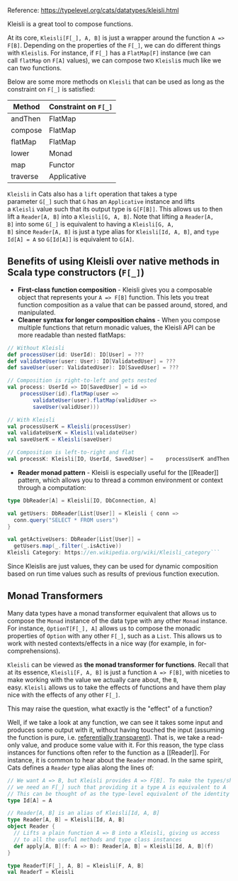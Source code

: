 Reference: https://typelevel.org/cats/datatypes/kleisli.html

Kleisli is a great tool to compose functions.

At its core, `Kleisli[F[_], A, B]` is just a wrapper around the function `A => F[B]`. Depending on the properties of the `F[_]`, we can do different things with `Kleisli`s. For instance, if `F[_]` has a `FlatMap[F]` instance (we can call `flatMap` on `F[A]` values), we can compose two `Kleisli`s much like we can two functions.

Below are some more methods on `Kleisli` that can be used as long as the constraint on `F[_]` is satisfied:

| Method   | Constraint on `F[_]` |
| -------- | -------------------- |
| andThen  | FlatMap              |
| compose  | FlatMap              |
| flatMap  | FlatMap              |
| lower    | Monad                |
| map      | Functor              |
| traverse | Applicative          |

`Kleisli` in Cats also has a `lift` operation that takes a type parameter `G[_]` such that `G` has an `Applicative` instance and lifts a `Kleisli` value such that its output type is `G[F[B]]`. This allows us to then lift a `Reader[A, B]` into a `Kleisli[G, A, B]`. Note that lifting a `Reader[A, B]` into some `G[_]` is equivalent to having a `Kleisli[G, A, B]` since `Reader[A, B]` is just a type alias for `Kleisli[Id, A, B]`, and `type Id[A] = A` so `G[Id[A]]` is equivalent to `G[A]`.

## Benefits of using Kleisli over native methods in Scala type constructors (`F[_]`)
- **First-class function composition** - Kleisli gives you a composable object that represents your `A => F[B]` function. This lets you treat function composition as a value that can be passed around, stored, and manipulated.
- **Cleaner syntax for longer composition chains** - When you compose multiple functions that return monadic values, the Kleisli API can be more readable than nested flatMaps:
    
```scala
// Without Kleisli 
def processUser(id: UserId): IO[User] = ??? 
def validateUser(user: User): IO[ValidatedUser] = ??? 
def saveUser(user: ValidatedUser): IO[SavedUser] = ??? 

// Composition is right-to-left and gets nested 
val process: UserId => IO[SavedUser] = id =>    
	processUser(id).flatMap(user =>    
		validateUser(user).flatMap(validUser =>      
		saveUser(validUser))) 

// With Kleisli 
val processUserK = Kleisli(processUser) 
val validateUserK = Kleisli(validateUser) 
val saveUserK = Kleisli(saveUser) 

// Composition is left-to-right and flat 
val processK: Kleisli[IO, UserId, SavedUser] =    processUserK andThen validateUserK andThen saveUserK`
```

- **Reader monad pattern** - Kleisli is especially useful for the [[Reader]] pattern, which allows you to thread a common environment or context through a computation:
```scala
type DbReader[A] = Kleisli[IO, DbConnection, A]

val getUsers: DbReader[List[User]] = Kleisli { conn => 
  conn.query("SELECT * FROM users")
}

val getActiveUsers: DbReader[List[User]] = 
  getUsers.map(_.filter(_.isActive))
Kleisli Category: https://en.wikipedia.org/wiki/Kleisli_category```
```

Since Kleislis are just values, they can be used for dynamic composition based on run time values such as results of previous function execution.

## Monad Transformers

Many data types have a monad transformer equivalent that allows us to compose the `Monad` instance of the data type with any other `Monad` instance. For instance, `OptionT[F[_], A]` allows us to compose the monadic properties of `Option` with any other `F[_]`, such as a `List`. This allows us to work with nested contexts/effects in a nice way (for example, in for-comprehensions).

`Kleisli` can be viewed as **the monad transformer for functions**. Recall that at its essence, `Kleisli[F, A, B]` is just a function `A => F[B]`, with niceties to make working with the value we actually care about, the `B`, easy. `Kleisli` allows us to take the effects of functions and have them play nice with the effects of any other `F[_]`.

This may raise the question, what exactly is the "effect" of a function?

Well, if we take a look at any function, we can see it takes some input and produces some output with it, without having touched the input (assuming the function is pure, i.e. [referentially transparent](https://en.wikipedia.org/wiki/Referential_transparency_%28computer_science%29)). That is, we take a read-only value, and produce some value with it. For this reason, the type class instances for functions often refer to the function as a [[Reader]]. For instance, it is common to hear about the `Reader` monad. In the same spirit, Cats defines a `Reader` type alias along the lines of:

```scala
// We want A => B, but Kleisli provides A => F[B]. To make the types/shapes match,
// we need an F[_] such that providing it a type A is equivalent to A
// This can be thought of as the type-level equivalent of the identity function
type Id[A] = A

// Reader[A, B] is an alias of Kleisli[Id, A, B]
type Reader[A, B] = Kleisli[Id, A, B] 
object Reader {
  // Lifts a plain function A => B into a Kleisli, giving us access
  // to all the useful methods and type class instances
  def apply[A, B](f: A => B): Reader[A, B] = Kleisli[Id, A, B](f)
}

type ReaderT[F[_], A, B] = Kleisli[F, A, B]
val ReaderT = Kleisli
```

